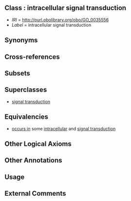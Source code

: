 
## Class : intracellular signal transduction

 * *IRI* = http://purl.obolibrary.org/obo/GO_0035556
 * *Label* = intracellular signal transduction

## Synonyms


## Cross-references


## Subsets


## Superclasses

 * [signal transduction](../../GO/65/GO_0007165.md)

## Equivalencies

 * [occurs in](../../BFO/66/BFO_0000066.md) some [intracellular](../../GO/22/GO_0005622.md) and [signal transduction](../../GO/65/GO_0007165.md)

## Other Logical Axioms


## Other Annotations


## Usage


## External Comments

